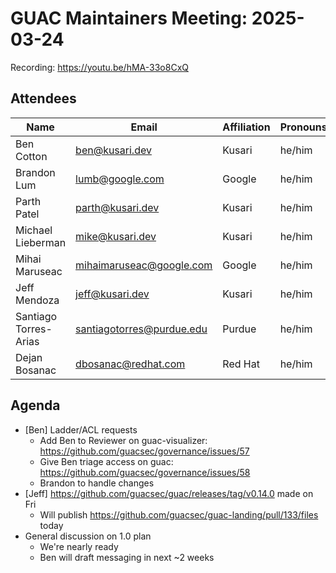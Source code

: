 # GUAC Maintainers Meeting: 2025-03-24

Recording: https://youtu.be/hMA-33o8CxQ

## Attendees

| Name | Email | Affiliation | Pronouns
| ---- | ----- | ----------- | --------
| Ben Cotton | ben@kusari.dev | Kusari | he/him
| Brandon Lum | lumb@google.com | Google | he/him
| Parth Patel | parth@kusari.dev | Kusari | he/him
| Michael Lieberman | mike@kusari.dev | Kusari | he/him
| Mihai Maruseac | mihaimaruseac@google.com | Google | he/him
| Jeff Mendoza | jeff@kusari.dev | Kusari | he/him
| Santiago Torres-Arias | santiagotorres@purdue.edu | Purdue | he/him
| Dejan Bosanac | dbosanac@redhat.com | Red Hat | he/him

## Agenda

* [Ben] Ladder/ACL requests
    * Add Ben to Reviewer on guac-visualizer: https://github.com/guacsec/governance/issues/57
    * Give Ben triage access on guac: https://github.com/guacsec/governance/issues/58
    * Brandon to handle changes
* [Jeff] https://github.com/guacsec/guac/releases/tag/v0.14.0 made on Fri
    * Will publish https://github.com/guacsec/guac-landing/pull/133/files today
* General discussion on 1.0 plan
    * We're nearly ready
    * Ben will draft messaging in next ~2 weeks